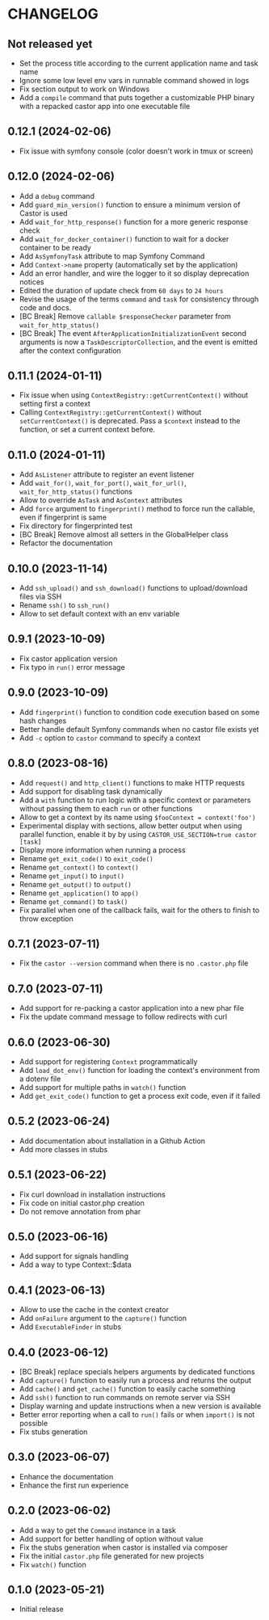 # CHANGELOG

## Not released yet

* Set the process title according to the current application name and task name
* Ignore some low level env vars in runnable command showed in logs
* Fix section output to work on Windows
* Add a `compile` command that puts together a customizable PHP binary with a repacked castor app into one executable file

## 0.12.1 (2024-02-06)

* Fix issue with symfony console (color doesn't work in tmux or screen)

## 0.12.0 (2024-02-06)

* Add a `debug` command
* Add `guard_min_version()` function to ensure a minimum version of Castor is used
* Add `wait_for_http_response()` function for a more generic response check
* Add `wait_for_docker_container()` function to wait for a docker container to be ready
* Add `AsSymfonyTask` attribute to map Symfony Command
* Add `Context->name` property (automatically set by the application)
* Add an error handler, and wire the logger to it so display deprecation notices
* Edited the duration of update check from `60 days` to `24 hours`
* Revise the usage of the terms `command` and `task` for consistency through code and docs.
* [BC Break] Remove `callable $responseChecker` parameter from `wait_for_http_status()`
* [BC Break] The event `AfterApplicationInitializationEvent` second arguments is now a
  `TaskDescriptorCollection`, and the event is emitted after the context configuration

## 0.11.1 (2024-01-11)

* Fix issue when using `ContextRegistry::getCurrentContext()` without setting first a context
* Calling `ContextRegistry::getCurrentContext()` without `setCurrentContext()`
  is deprecated. Pass a `$context` instead to the function, or set a current
  context before.

## 0.11.0 (2024-01-11)

* Add `AsListener` attribute to register an event listener
* Add `wait_for()`, `wait_for_port()`, `wait_for_url()`, `wait_for_http_status()` functions
* Allow to override `AsTask` and `AsContext` attributes
* Add `force` argument to `fingerprint()` method to force run the callable, even if fingerprint is same
* Fix directory for fingerprinted test
* [BC Break] Remove almost all setters in the GlobalHelper class
* Refactor the documentation

## 0.10.0 (2023-11-14)

* Add `ssh_upload()` and `ssh_download()` functions to upload/download files via SSH
* Rename `ssh()` to `ssh_run()`
* Allow to set default context with an env variable

## 0.9.1 (2023-10-09)

* Fix castor application version
* Fix typo in `run()` error message

## 0.9.0 (2023-10-09)

* Add `fingerprint()` function to condition code execution based on some hash changes
* Better handle default Symfony commands when no castor file exists yet
* Add `-c` option to `castor` command to specify a context

## 0.8.0 (2023-08-16)

* Add `request()` and `http_client()` functions to make HTTP requests
* Add support for disabling task dynamically
* Add a `with` function to run logic with a specific context or parameters
  without passing them to each `run` or other functions
* Allow to get a context by its name using `$fooContext = context('foo')`
* Experimental display with sections, allow better output when using parallel
  function, enable it by by using `CASTOR_USE_SECTION=true castor [task]`
* Display more information when running a process
* Rename `get_exit_code()` to `exit_code()`
* Rename `get_context()` to `context()`
* Rename `get_input()` to `input()`
* Rename `get_output()` to `output()`
* Rename `get_application()` to `app()`
* Rename `get_command()` to `task()`
* Fix parallel when one of the callback fails, wait for the others to finish to
  throw exception

## 0.7.1 (2023-07-11)

* Fix the `castor --version` command when there is no `.castor.php` file

## 0.7.0 (2023-07-11)

* Add support for re-packing a castor application into a new phar file
* Fix the update command message to follow redirects with curl

## 0.6.0 (2023-06-30)

* Add support for registering `Context` programmatically
* Add `load_dot_env()` function for loading the context's environment from a dotenv file
* Add support for multiple paths in `watch()` function
* Add `get_exit_code()` function to get a process exit code, even if it failed

## 0.5.2 (2023-06-24)

* Add documentation about installation in a Github Action
* Add more classes in stubs

## 0.5.1 (2023-06-22)

* Fix curl download in installation instructions
* Fix code on initial castor.php creation
* Do not remove annotation from phar

## 0.5.0 (2023-06-16)

* Add support for signals handling
* Add a way to type Context::$data

## 0.4.1 (2023-06-13)

* Allow to use the cache in the context creator
* Add `onFailure` argument to the `capture()` function
* Add `ExecutableFinder` in stubs

## 0.4.0 (2023-06-12)

* [BC Break] replace specials helpers arguments by dedicated functions
* Add `capture()` function to easily run a process and returns the output
* Add `cache()` and `get_cache()` function to easily cache something
* Add `ssh()` function to run commands on remote server via SSH
* Display warning and update instructions when a new version is available
* Better error reporting when a call to `run()` fails or when `import()` is not possible
* Fix stubs generation

## 0.3.0 (2023-06-07)

* Enhance the documentation
* Enhance the first run experience

## 0.2.0 (2023-06-02)

* Add a way to get the `Command` instance in a task
* Add support for better handling of option without value
* Fix the stubs generation when castor is installed via composer
* Fix the initial `castor.php` file generated for new projects
* Fix `watch()` function

## 0.1.0 (2023-05-21)

* Initial release
